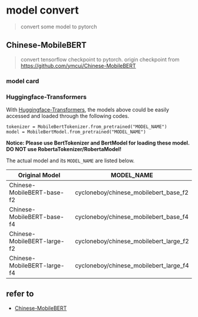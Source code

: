 # model convert
> convert some model to pytorch

## Chinese-MobileBERT
> convert tensorflow checkpoint to pytorch.
> origin checkpoint from https://github.com/ymcui/Chinese-MobileBERT

### model card

### Huggingface-Transformers

With [Huggingface-Transformers](https://github.com/huggingface/transformers), the models above could be easily accessed and loaded through the following codes.
```
tokenizer = MobileBertTokenizer.from_pretrained("MODEL_NAME")
model = MobileBertModel.from_pretrained("MODEL_NAME")
```
**Notice: Please use BertTokenizer and BertModel for loading these model. DO NOT use RobertaTokenizer/RobertaModel!**

The actual model and its `MODEL_NAME` are listed below.

| Original Model | MODEL_NAME |
| - | - |
| Chinese-MobileBERT-base-f2 | cycloneboy/chinese_mobilebert_base_f2 |
| Chinese-MobileBERT-base-f4 | cycloneboy/chinese_mobilebert_base_f4 |
| Chinese-MobileBERT-large-f2 | cycloneboy/chinese_mobilebert_large_f2 |
| Chinese-MobileBERT-large-f4 | cycloneboy/chinese_mobilebert_large_f4 |


## refer to

- [Chinese-MobileBERT](https://github.com/ymcui/Chinese-MobileBERT)